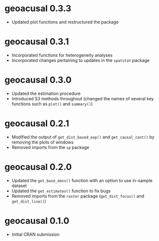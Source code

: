 # geoacusal 0.3.3

* Updated plot functions and restructured the package

# geocausal 0.3.1

* Incorporated functions for heterogeneity analyses
* Incorporated changes pertaining to updates in the `spatstat` package

# geocausal 0.3.0

* Updated the estimation procedure
* Introduced S3 methods throughout (changed the names of several key functions such as `plot()` and `summary()`)

# geocausal 0.2.1

* Modified the output of `get_dist_based_exp()` and `get_causal_cont()` by removing the plots of windows
* Removed imports from the `sp` package

# geocausal 0.2.0

* Updated the `get_base_dens()` function with an option to use in-sample dataset
* Updated the `get_estimates()` function to fix bugs
* Removed imports from the `raster` package (`get_dist_focus()` and `get_dist_line()`)

# geocausal 0.1.0

* Initial CRAN submission
